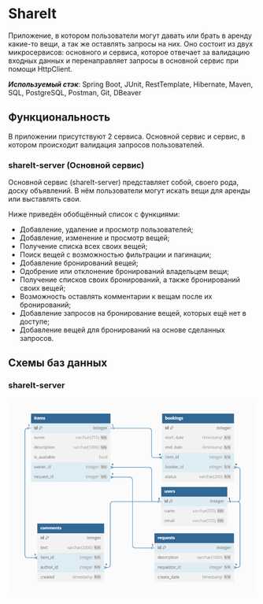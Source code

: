 # ShareIt
Приложение, в котором пользователи могут давать или брать в аренду какие-то вещи, а так же оставлять запросы на них. 
Оно состоит из двух микросервисов: основного и сервиса, которое отвечает за валидацию входных данных и перенаправляет 
запросы в основной сервис при помощи HttpClient.

_**Используемый стэк**_: Spring Boot, JUnit, RestTemplate, Hibernate, Maven, SQL, PostgreSQL, Postman, Git, DBeaver  

## Функциональность

В приложении присутствуют 2 сервиса. Основной сервис и сервис, в котором происходит валидация запросов пользователей.  

### shareIt-server (Основной сервис)
Основной сервис (shareIt-server) представляет собой, своего рода, доску объявлений.
В нём пользователи могут искать вещи для аренды или выставлять свои.  

Ниже приведён обобщённый список с функциями:
- Добавление, удаление и просмотр пользователей;
- Добавление, изменение и просмотр вещей;
- Получение списка всех своих вещей;
- Поиск вещей с возможностью фильтрации и пагинации;
- Добавление бронирований вещей;
- Одобрение или отклонение бронирований владельцем вещи;
- Получение списков своих бронирований, а также бронирований своих вещей;
- Возможность оставлять комментарии к вещам после их бронирований;
- Добавление запросов на бронирование вещей, которых ещё нет в доступе;
- Добавление вещей для бронирований на основе сделанных запросов.  

## Схемы баз данных
### shareIt-server
![Схема](shareIt-db-schema.png)
